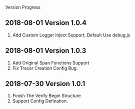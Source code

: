 Version Progress


2018-08-01 Version 1.0.4
---

1. Add Custom Logger Inject Support, Default Use debug.js


2018-08-01 Version 1.0.3
---

1. Add Original Span Functions Support
2. Fix Tracer Creation Config Bug.


2018-07-30 Version 1.0.1
---

1. Finish The Verify Begin Structure
2. Support Config Defination.


